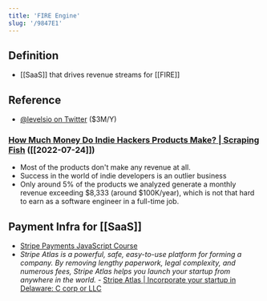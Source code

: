 ```yaml
---
title: 'FIRE Engine'
slug: '/9847E1'
---
```


## Definition

- [[SaaS]] that drives revenue streams for [[FIRE]]

## Reference

- [@levelsio on Twitter](https://twitter.com/levelsio) ($3M/Y)

### [How Much Money Do Indie Hackers Products Make? | Scraping Fish](https://scrapingfish.com/blog/indie-hackers-revenue) ([[2022-07-24]])

- Most of the products don't make any revenue at all.
- Success in the world of indie developers is an outlier business
- Only around 5% of the products we analyzed generate a monthly revenue exceeding $8,333 (around $100K/year), which is not that hard to earn as a software engineer in a full-time job.

## Payment Infra for [[SaaS]]

- [Stripe Payments JavaScript Course](https://fireship.io/courses/stripe-js/)
- _Stripe Atlas is a powerful, safe, easy-to-use platform for forming a company. By removing lengthy paperwork, legal complexity, and numerous fees, Stripe Atlas helps you launch your startup from anywhere in the world._ - [Stripe Atlas | Incorporate your startup in Delaware: C corp or LLC](https://stripe.com/atlas)
